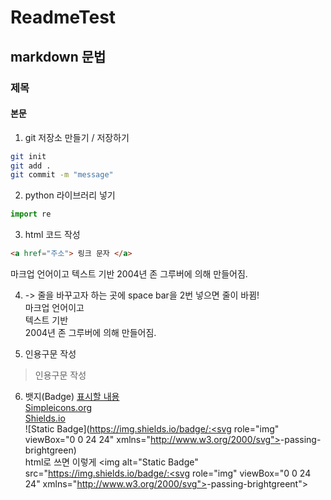 # ReadmeTest

## markdown 문법

### 제목

#### 본문

1. git 저장소 만들기 / 저장하기

```bash
git init
git add .
git commit -m "message"
```

2. python 라이브러리 넣기
```py
import re
```

3. html 코드 작성
```html
<a href="주소"> 링크 문자 </a>
```

마크업 언어이고
텍스트 기반
2004년 존 그루버에 의해 만들어짐.

4. -> 줄을 바꾸고자 하는 곳에 space bar을 2번 넣으면 줄이 바뀜!  
마크업 언어이고  
텍스트 기반  
2004년 존 그루버에 의해 만들어짐.  

5. 인용구문 작성
> 인용구문 작성

6. 뱃지(Badge)
[표시할 내용](url)  
[Simpleicons.org](https://simpleicons.org/)  
[Shields.io](https://shields.io/)  
![Static Badge](https://img.shields.io/badge/:<svg role="img" viewBox="0 0 24 24" xmlns="http://www.w3.org/2000/svg"><title>Anaconda</title><path d="M12.045.033a12.181 12.182 0 00-1.361.078 17.512 17.513 0 011.813 1.433l.48.438-.465.45a15.047 15.048 0 00-1.126 1.205l-.178.215a8.527 8.527 0 01.86-.05 8.154 8.155 0 11-4.286 15.149 15.764 15.765 0 01-1.841.106h-.86a21.847 21.848 0 00.264 2.866 11.966 11.967 0 106.7-21.89zM8.17.678a12.181 12.182 0 00-2.624 1.275 15.506 15.507 0 011.813.43A18.551 18.552 0 018.17.678zM9.423.75a16.237 16.238 0 00-.995 1.998 16.15 16.152 0 011.605.66 6.98 6.98 0 01.43-.509c.234-.286.472-.559.716-.817A15.047 15.048 0 009.423.75zM4.68 2.949a14.969 14.97 0 000 2.336c.587-.065 1.196-.1 1.812-.107a16.617 16.617 0 01.48-1.748 16.48 16.481 0 00-2.292-.481zM3.62 3.5A11.938 11.938 0 001.762 5.88a17.004 17.004 0 011.877-.444A17.39 17.391 0 013.62 3.5zm4.406.287c-.143.437-.265.888-.38 1.347a8.255 8.255 0 011.67-.803c-.423-.2-.845-.38-1.29-.544zM6.3 6.216a14.051 14.052 0 00-1.555.108c.064.523.157 1.038.272 1.554a8.39 8.391 0 011.283-1.662zm-2.55.137a15.313 15.313 0 00-2.602.716h-.078v.079a17.104 17.105 0 001.267 2.544l.043.071.072-.049a16.309 16.31 0 011.734-1.083l.057-.035V8.54a16.867 16.868 0 01-.408-2.094v-.092zM.644 8.095l-.063.2A11.844 11.845 0 000 11.655v.209l.143-.152a17.706 17.707 0 011.584-1.447l.057-.043-.043-.064a16.18 16.18 0 01-1.025-1.87zm3.77 1.253l-.18.1c-.465.273-.93.573-1.375.889l-.065.05.05.064c.309.437.645.867.996 1.276l.137.165v-.208a8.176 8.176 0 01.364-2.15zM2.2 10.853l-.072.05a16.574 16.574 0 00-1.813 1.734l-.058.058.066.057a15.449 15.45 0 001.991 1.483l.072.05.043-.08a16.738 16.74 0 011.053-1.64v-.05l-.043-.05a16.99 16.99 0 01-1.19-1.54zm1.855 2.071l-.121.172a15.363 15.363 0 00-.917 1.433l-.043.072.071.043a16.61 16.61 0 001.562.766l.193.086-.086-.193a8.04 8.04 0 01-.66-2.172zm-3.976.48v.2a11.758 11.759 0 00.946 3.326l.078.186.072-.194a16.215 16.216 0 01.845-2l.057-.063-.064-.043a17.197 17.198 0 01-1.776-1.284zm2.543 1.805l-.035.08a15.764 15.765 0 00-.983 2.479v.08h.086a16.15 16.152 0 002.688.5l.072.007v-.086a17.562 17.563 0 01.164-2.056v-.065H4.55a16.266 16.266 0 01-1.849-.896zm2.544 1.169v.114a17.254 17.255 0 00-.151 1.828v.078h.931c.287 0 .624.014.946 0h.209l-.166-.129a8.011 8.011 0 01-1.64-1.834zm-3.29 2.1l.115.172a11.988 11.988 0 002.502 2.737l.157.129v-.201a22.578 22.58 0 01-.2-2.336v-.071h-.072a16.23 16.23 0 01-2.3-.387z"/></svg>-passing-brightgreen)  
html로 쓰면 이렇게 <img alt="Static Badge" src="https://img.shields.io/badge/:<svg role="img" viewBox="0 0 24 24" xmlns="http://www.w3.org/2000/svg"><title>Anaconda</title><path d="M12.045.033a12.181 12.182 0 00-1.361.078 17.512 17.513 0 011.813 1.433l.48.438-.465.45a15.047 15.048 0 00-1.126 1.205l-.178.215a8.527 8.527 0 01.86-.05 8.154 8.155 0 11-4.286 15.149 15.764 15.765 0 01-1.841.106h-.86a21.847 21.848 0 00.264 2.866 11.966 11.967 0 106.7-21.89zM8.17.678a12.181 12.182 0 00-2.624 1.275 15.506 15.507 0 011.813.43A18.551 18.552 0 018.17.678zM9.423.75a16.237 16.238 0 00-.995 1.998 16.15 16.152 0 011.605.66 6.98 6.98 0 01.43-.509c.234-.286.472-.559.716-.817A15.047 15.048 0 009.423.75zM4.68 2.949a14.969 14.97 0 000 2.336c.587-.065 1.196-.1 1.812-.107a16.617 16.617 0 01.48-1.748 16.48 16.481 0 00-2.292-.481zM3.62 3.5A11.938 11.938 0 001.762 5.88a17.004 17.004 0 011.877-.444A17.39 17.391 0 013.62 3.5zm4.406.287c-.143.437-.265.888-.38 1.347a8.255 8.255 0 011.67-.803c-.423-.2-.845-.38-1.29-.544zM6.3 6.216a14.051 14.052 0 00-1.555.108c.064.523.157 1.038.272 1.554a8.39 8.391 0 011.283-1.662zm-2.55.137a15.313 15.313 0 00-2.602.716h-.078v.079a17.104 17.105 0 001.267 2.544l.043.071.072-.049a16.309 16.31 0 011.734-1.083l.057-.035V8.54a16.867 16.868 0 01-.408-2.094v-.092zM.644 8.095l-.063.2A11.844 11.845 0 000 11.655v.209l.143-.152a17.706 17.707 0 011.584-1.447l.057-.043-.043-.064a16.18 16.18 0 01-1.025-1.87zm3.77 1.253l-.18.1c-.465.273-.93.573-1.375.889l-.065.05.05.064c.309.437.645.867.996 1.276l.137.165v-.208a8.176 8.176 0 01.364-2.15zM2.2 10.853l-.072.05a16.574 16.574 0 00-1.813 1.734l-.058.058.066.057a15.449 15.45 0 001.991 1.483l.072.05.043-.08a16.738 16.74 0 011.053-1.64v-.05l-.043-.05a16.99 16.99 0 01-1.19-1.54zm1.855 2.071l-.121.172a15.363 15.363 0 00-.917 1.433l-.043.072.071.043a16.61 16.61 0 001.562.766l.193.086-.086-.193a8.04 8.04 0 01-.66-2.172zm-3.976.48v.2a11.758 11.759 0 00.946 3.326l.078.186.072-.194a16.215 16.216 0 01.845-2l.057-.063-.064-.043a17.197 17.198 0 01-1.776-1.284zm2.543 1.805l-.035.08a15.764 15.765 0 00-.983 2.479v.08h.086a16.15 16.152 0 002.688.5l.072.007v-.086a17.562 17.563 0 01.164-2.056v-.065H4.55a16.266 16.266 0 01-1.849-.896zm2.544 1.169v.114a17.254 17.255 0 00-.151 1.828v.078h.931c.287 0 .624.014.946 0h.209l-.166-.129a8.011 8.011 0 01-1.64-1.834zm-3.29 2.1l.115.172a11.988 11.988 0 002.502 2.737l.157.129v-.201a22.578 22.58 0 01-.2-2.336v-.071h-.072a16.23 16.23 0 01-2.3-.387z"/></svg>-passing-brightgreent">  
